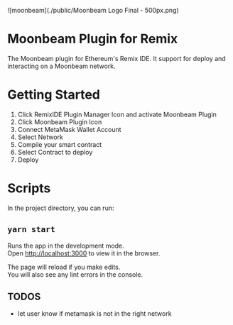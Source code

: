 ![moonbeam](./public/Moonbeam Logo Final - 500px.png)

# Moonbeam Plugin for Remix

The Moonbeam plugin for Ethereum's Remix IDE. It support for deploy and interacting on a Moonbeam network.


# Getting Started
1. Click RemixIDE Plugin Manager Icon and activate Moonbeam Plugin
2. Click Moonbeam Plugin Icon
3. Connect MetaMask Wallet Account
4. Select Network
5. Compile your smart contract
6. Select Contract to deploy
7. Deploy

# Scripts

In the project directory, you can run:

## `yarn start`

Runs the app in the development mode.<br />
Open [http://localhost:3000](http://localhost:3000) to view it in the browser.

The page will reload if you make edits.<br />
You will also see any lint errors in the console.

## TODOS
- let user know if metamask is not in the right network